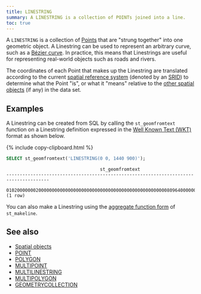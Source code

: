 ```yaml
---
title: LINESTRING
summary: A LINESTRING is a collection of POINTs joined into a line.
toc: true
---
```


A `LINESTRING` is a collection of [Points](point.html) that are "strung together" into one geometric object. A Linestring can be used to represent an arbitrary curve, such as a [Bézier curve](https://en.wikipedia.org/wiki/Bézier_curve).  In practice, this means that Linestrings are useful for representing real-world objects such as roads and rivers.

The coordinates of each Point that makes up the Linestring are translated according to the current [spatial reference system](spatial-glossary.html#spatial-reference-system) (denoted by an [SRID](spatial-glossary.html#srid)) to determine what the Point "is", or what it "means" relative to the [other spatial objects](spatial-features.html#spatial-objects) (if any) in the data set.

## Examples

A Linestring can be created from SQL by calling the `st_geomfromtext` function on a Linestring definition expressed in the [Well Known Text (WKT)](spatial-glossary.html#wkt) format as shown below.

{% include copy-clipboard.html %}
~~~ sql
SELECT st_geomfromtext('LINESTRING(0 0, 1440 900)');
~~~

~~~
                                   st_geomfromtext
--------------------------------------------------------------------------------------
  0102000000020000000000000000000000000000000000000000000000008096400000000000208C40
(1 row)
~~~

You can also make a Linestring using the [aggregate function form](functions-and-operators.html#aggregate-functions) of `st_makeline`.

## See also

- [Spatial objects](spatial-features.html#spatial-objects)
- [POINT](point.html)
- [POLYGON](polygon.html)
- [MULTIPOINT](multipoint.html)
- [MULTILINESTRING](multilinestring.html)
- [MULTIPOLYGON](multipolygon.html)
- [GEOMETRYCOLLECTION](geometrycollection.html)
